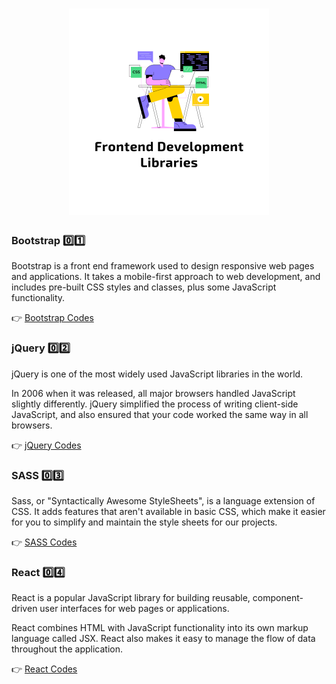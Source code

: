 <h1 align="center">
<img src="Images/frontend-lib.png" width="320"/>
</h1>

### Bootstrap 0️⃣1️⃣


Bootstrap is a front end framework used to design responsive web pages and applications. It takes a mobile-first approach to web development, and includes pre-built CSS styles and classes, plus some JavaScript functionality.


👉 [Bootstrap Codes](01_Bootstrap)


### jQuery 0️⃣2️⃣

jQuery is one of the most widely used JavaScript libraries in the world.

In 2006 when it was released, all major browsers handled JavaScript slightly differently. jQuery simplified the process of writing client-side JavaScript, and also ensured that your code worked the same way in all browsers.


👉 [jQuery Codes](02_jQuery)


### SASS 0️⃣3️⃣

Sass, or "Syntactically Awesome StyleSheets", is a language extension of CSS. It adds features that aren't available in basic CSS, which make it easier for you to simplify and maintain the style sheets for our projects.


👉 [SASS Codes](03_SASS)


### React 0️⃣4️⃣

React is a popular JavaScript library for building reusable, component-driven user interfaces for web pages or applications.

React combines HTML with JavaScript functionality into its own markup language called JSX. React also makes it easy to manage the flow of data throughout the application.


👉 [React Codes](04_React)

